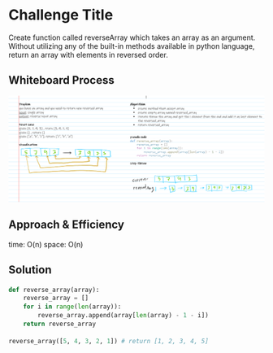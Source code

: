 # Challenge Title

Create function called reverseArray which takes an array as an argument. Without utilizing any of the built-in methods available in python language, return an array with elements in reversed order.

## Whiteboard Process
<!-- Embedded whiteboard image -->
![whiteboard](./whiteboard.png)

## Approach & Efficiency

time: O(n)
space: O(n)

## Solution

```python
def reverse_array(array):
    reverse_array = []
    for i in range(len(array)):
        reverse_array.append(array[len(array) - 1 - i])
    return reverse_array

reverse_array([5, 4, 3, 2, 1]) # return [1, 2, 3, 4, 5]

```
